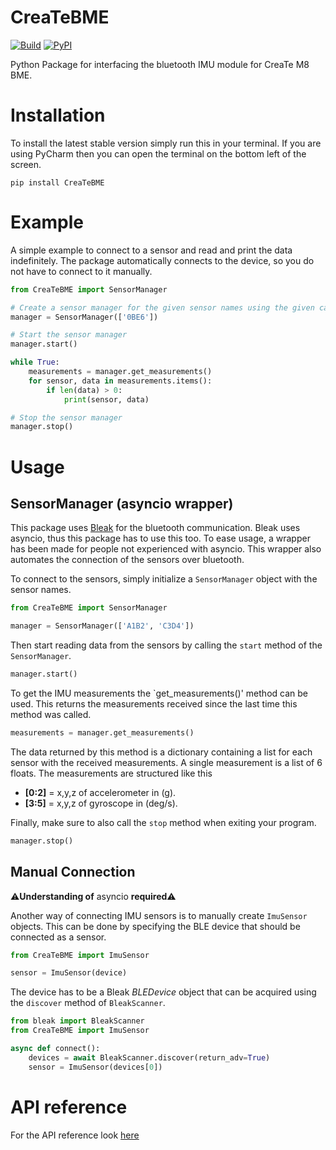 # CreaTeBME

[![Build](https://github.com/CreaTe-M8-BME/CreaTeBME/actions/workflows/build_publish.yml/badge.svg)](https://github.com/CreaTe-M8-BME/CreaTeBME/actions/workflows/build_publish.yml)
[![PyPI](https://img.shields.io/pypi/v/CreaTeBME)](https://pypi.org/project/CreaTeBME/)

Python Package for interfacing the bluetooth IMU module for CreaTe M8 BME.

# Installation
To install the latest stable version simply run this in your terminal.
If you are using PyCharm then you can open the terminal on the bottom left of the screen.
```shell
pip install CreaTeBME
```

# Example
A simple example to connect to a sensor and read and print the data indefinitely.
The package automatically connects to the device, so you do not have to connect to it manually.
```python
from CreaTeBME import SensorManager

# Create a sensor manager for the given sensor names using the given callback
manager = SensorManager(['0BE6'])

# Start the sensor manager
manager.start()

while True:
    measurements = manager.get_measurements()
    for sensor, data in measurements.items():
        if len(data) > 0:
            print(sensor, data)

# Stop the sensor manager
manager.stop()
```

# Usage

## SensorManager (asyncio wrapper)
This package uses [Bleak](https://github.com/hbldh/bleak) for the bluetooth communication.
Bleak uses asyncio, thus this package has to use this too.
To ease usage, a wrapper has been made for people not experienced with asyncio.
This wrapper also automates the connection of the sensors over bluetooth.

To connect to the sensors, simply initialize a `SensorManager` object with the sensor names.
```python
from CreaTeBME import SensorManager

manager = SensorManager(['A1B2', 'C3D4'])
```
Then start reading data from the sensors by calling the `start` method of the `SensorManager`.
```python
manager.start()
```

To get the IMU measurements the `get_measurements()' method can be used.
This returns the measurements received since the last time this method was called.
```python
measurements = manager.get_measurements()
```

The data returned by this method is a dictionary containing a list for each sensor with the received measurements.
A single measurement is a list of 6 floats.
The measurements are structured like this
- **[0:2]** = x,y,z of accelerometer in (g).
- **[3:5]** = x,y,z of gyroscope in (deg/s).

Finally, make sure to also call the `stop` method when exiting your program.
```python
manager.stop()
```

## Manual Connection
⚠️**Understanding of** asyncio **required**⚠️

Another way of connecting IMU sensors is to manually create `ImuSensor` objects.
This can be done by specifying the BLE device that should be connected as a sensor.
```python
from CreaTeBME import ImuSensor

sensor = ImuSensor(device)
```

The device has to be a Bleak _BLEDevice_ object that can be acquired using the `discover` method of `BleakScanner`.
```python
from bleak import BleakScanner
from CreaTeBME import ImuSensor

async def connect():
    devices = await BleakScanner.discover(return_adv=True)
    sensor = ImuSensor(devices[0])
```

# API reference

For the API reference look [here](https://github.com/CreaTe-M8-BME/CreaTeBME/blob/main/docs/README.md)
